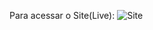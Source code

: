 Para acessar o Site(Live):
![Site](https://github.com/user-attachments/assets/9d1ffcdf-4cd9-4589-8778-310b09e8a449)
